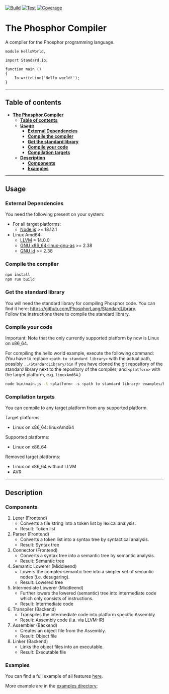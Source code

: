 [![Build](https://github.com/PhosphorLang/Compiler/workflows/Build/badge.svg)](https://github.com/PhosphorLang/Compiler/actions)
[![Test](https://github.com/PhosphorLang/Compiler/workflows/Test/badge.svg)](https://github.com/PhosphorLang/Compiler/actions)
[![Coverage](https://coveralls.io/repos/github/PhosphorLang/PhosphorCompiler/badge.svg?branch=master)](https://coveralls.io/github/PhosphorLang/PhosphorCompiler?branch=master)

# **The Phosphor Compiler**

A compiler for the Phosphor programming language.

```phosphor
module HelloWorld,

import Standard.Io;

function main ()
{
    Io.writeLine('Hello world!');
}
```

<hr>

## **Table of contents**

- [**The Phosphor Compiler**](#the-phosphor-compiler)
    - [**Table of contents**](#table-of-contents)
    - [**Usage**](#usage)
        - [**External Dependencies**](#external-dependencies)
        - [**Compile the compiler**](#compile-the-compiler)
        - [**Get the standard library**](#get-the-standard-library)
        - [**Compile your code**](#compile-your-code)
        - [**Compilation targets**](#compilation-targets)
    - [**Description**](#description)
        - [**Components**](#components)
        - [**Examples**](#examples)

<hr>

## **Usage**

### **External Dependencies**

You need the following present on your system:

- For all target platforms:
    - [Node.js](https://nodejs.org/) >= 18.12.1
- Linux Amd64:
    - [LLVM](https://llvm.org/) = 14.0.0
    - [GNU x86_64-linux-gnu-as](https://www.gnu.org/software/binutils/) >= 2.38
    - [GNU ld](https://www.gnu.org/software/binutils/) >= 2.38

### **Compile the compiler**

```bash
npm install
npm run build
```

### **Get the standard library**

You will need the standard library for compiling Phosphor code. You can find it here:
<https://github.com/PhosphorLang/StandardLibrary>. \
Follow the instructions there to compile the standard library.

### **Compile your code**

Important: Note that the only currently supported platform by now is Linux on x86_64.

For compiling the hello world example, execute the following command: \
(You have to replace `<path to standard library>` with the actual path, possibly `../StandardLibrary/bin` if you have cloned
the git repository of the standard library next to the repository of the compiler; and `<platform>` with the target platform,
e.g. `linuxAmd64`.)

```bash
node bin/main.js -t <platform> -s <path to standard library> examples/helloWorld.ph helloWorld
```

### **Compilation targets**

You can compile to any target platform from any supported platform.

Target platforms:
- Linux on x86_64: linuxAmd64

Supported platforms:
- Linux on x86_64

Removed target platforms:
- Linux on x86_64 without LLVM
- AVR

<hr>

## **Description**

### **Components**

1. Lexer (Frontend)
    - Converts a file string into a token list by lexical analysis.
    - Result: Token list
1. Parser (Frontend)
    - Converts a token list into a syntax tree by syntactical analysis.
    - Result: Syntax tree
1. Connector (Frontend)
    - Converts a syntax tree into a semantic tree by semantic analysis.
    - Result: Semantic tree
1. Semantic Lowerer (Middleend)
    - Lowers the complex semantic tree into a simpler set of semantic nodes (i.e. desugaring).
    - Result: Lowered tree
1. Intermediate Lowerer (Middleend)
    - Further lowers the lowered (semantic) tree into intermediate code which only consists of instructions.
    - Result: Intermediate code
1. Transpiler (Backend)
    - Transpiles the intermediate code into platform specific Assembly.
    - Result: Assembly code (i.a. via LLVM-IR)
1. Assembler (Backend)
    - Creates an object file from the Assembly.
    - Result: Object file
1. Linker (Backend)
    - Links the object files into an executable.
    - Result: Executable file

### **Examples**

You can find a full example of all features [here](/examples/everything/everything.ph).

More example are in the [examples directory](/examples/);
